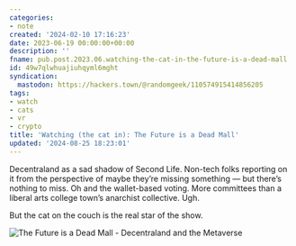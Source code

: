 ```yaml
---
categories:
- note
created: '2024-02-10 17:16:23'
date: 2023-06-19 00:00:00+00:00
description: ''
fname: pub.post.2023.06.watching-the-cat-in-the-future-is-a-dead-mall
id: 49w7qlwhuajiuhqyml6mght
syndication:
  mastodon: https://hackers.town/@randomgeek/110574915414856205
tags:
- watch
- cats
- vr
- crypto
title: 'Watching (the cat in): The Future is a Dead Mall'
updated: '2024-08-25 18:23:01'
---
```


Decentraland as a sad shadow of Second Life. Non-tech folks reporting on it from the perspective of maybe they’re missing something — but there’s nothing to miss. Oh and the wallet-based voting. More committees than a liberal arts college town’s anarchist collective. Ugh.

But the cat on the couch is the real star of the show.

![The Future is a Dead Mall - Decentraland and the Metaverse](https://www.youtube.com/watch?v=EiZhdpLXZ8Q)
